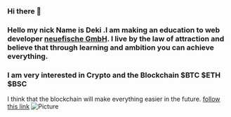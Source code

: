 ### Hi there 👋
### Hello my nick Name is Deki .I am making an education to web developer [neuefische GmbH](https://www.neuefische.de/). I live by the law of attraction and believe that through learning and ambition you can achieve everything.

### I am very interested in Crypto and the Blockchain $BTC $ETH $BSC
I think that the blockchain will make everything easier in the future.
[follow this link](https://www.europeanbusinessreview.com/future-of-blockchain-how-will-it-revolutionize-the-world-in-2022-beyond/)
![Picture](https://miro.medium.com/max/1400/1*p3dhgD5AwVbXtyT-hIZWlg.png)
